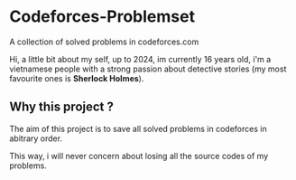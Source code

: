 # Codeforces-Problemset
A collection of solved problems in codeforces.com

Hi, a little bit about my self, up to $2024$, im currently $16$ years old, i'm a vietnamese people with a strong passion about detective stories (my most favourite ones is **Sherlock Holmes**).

## Why this project ?
The aim of this project is to save all solved problems in codeforces in abitrary order.

This way, i will never concern about losing all the source codes of my problems.
